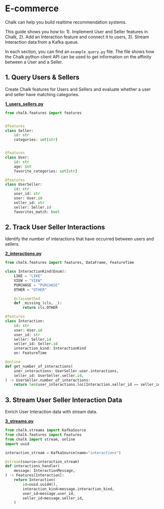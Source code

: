 # E-commerce

Chalk can help you build realtime recommendation systems.

This guide shows you how to:
1). Implement User and Seller features in Chalk,
2). Add an Interaction feature and connect it to users,
3). Stream Interaction data from a Kafka queue.

In each section, you can find an `example_query.py` file. The file shows how the Chalk python client API can be used to
get information on the affinity between a User and a Seller.

## 1. Query Users & Sellers

Create Chalk features for Users and Sellers and evaluate whether a user and seller have matching categories.

**[1_users_sellers.py](1_users_sellers.py)**

```python
from chalk.features import features


@features
class Seller:
    id: str
    categories: set[str]


@features
class User:
    id: str
    age: int
    favorite_categories: set[str]

@features
class UserSeller:
    id: str
    user_id: str
    user: User.id
    seller_id: str
    seller: Seller.id
    favorites_match: bool
```

## 2. Track User Seller Interactions

Identify the number of interactions that have occurred between users and sellers.

**[2_interactions.py](2_interactions.py)**

```python
from chalk.features import features, DataFrame, FeatureTime

class InteractionKind(Enum):
    LIKE = "LIKE"
    VIEW = "VIEW"
    PURCHASE = "PURCHASE"
    OTHER = "OTHER"

    @classmethod
    def _missing_(cls, _):
        return cls.OTHER

@features
class Interaction:
    id: str
    user: User.id
    user_id: str
    seller: Seller.id
    seller_id: Seller.id
    interaction_kind: InteractionKind
    on: FeatureTime

@online
def get_number_of_interactions(
    user_interactions: UserSeller.user.interactions,
    seller_id: UserSeller.seller.id,
) -> UserSeller.number_of_interactions:
    return len(user_interactions.loc[Interaction.seller_id == seller_id])
```

## 3. Stream User Seller Interaction Data

Enrich User Interaction data with stream data.

**[3_streams.py](3_streams.py)**

```python
from chalk.streams import KafkaSource
from chalk.features import Features
from chalk import stream, online
import uuid

interaction_stream = KafkaSource(name="interactions")

@stream(source=interaction_stream)
def interactions_handler(
    message: InteractionMessage,
) -> Features[Interaction]:
    return Interaction(
        id=uuid.uuid4(),
        interaction_kind=message.interaction_kind,
        user_id=message.user_id,
        seller_id=message.seller_id,
    )
```

